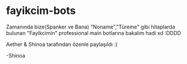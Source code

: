 # fayikcim-bots


Zamanında bize(Spanker ve Bana) "Noname","Türeme" gibi hitaplarda bulunan "Fayikcimin" professional main botlarına bakalım hadi xd :DDDD

Aether & Shinoa tarafından özenle paylaşıldı :)


-Shinoa
